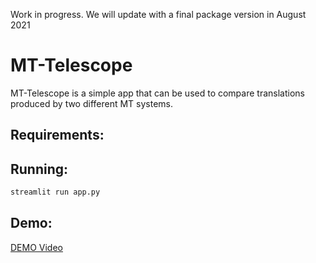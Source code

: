 Work in progress. We will update with a final package version in August 2021

# MT-Telescope

MT-Telescope is a simple app that can be used to compare translations produced by two different MT systems.

## Requirements:


## Running:

```bash
streamlit run app.py
```

## Demo:

[DEMO Video](https://youtu.be/MZOe1yX8mII)

